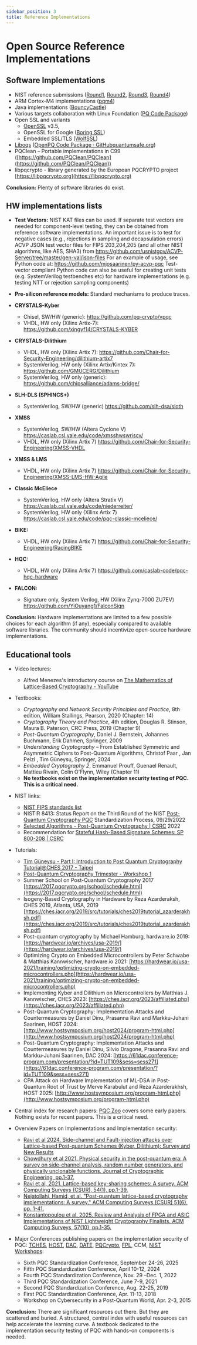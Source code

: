 ```yaml
---
sidebar_position: 3
title: Reference Implementations
---
```



# Open Source Reference Implementations

## Software Implementations

- NIST reference submissions ([Round1](https://csrc.nist.gov/Projects/post-quantum-cryptography/post-quantum-cryptography-standardization/round-1-submissions), [Round2](https://csrc.nist.gov/Projects/post-quantum-cryptography/post-quantum-cryptography-standardization/round-2-submissions), [Round3](https://csrc.nist.gov/Projects/post-quantum-cryptography/post-quantum-cryptography-standardization/round-3-submissions), [Round4](https://csrc.nist.gov/Projects/post-quantum-cryptography/round-4-submissions))
- ARM Cortex-M4 implementations ([pqm4](https://github.com/mupq/pqm4)) 
- Java implementations ([BouncyCastle](https://github.com/bcgit/bc-java))
- Various targets collaboration with Linux Foundation ([PQ Code Package](https://github.com/pq-code-package))
- Open SSL and variants
    - [OpenSSL](https://github.com/openssl/openssl) v3.5, 
    - OpenSSL for Google ([Boring SSL](https://github.com/google/boringssl)) 
    - Embedded SSL/TLS ([WolfSSL](https://github.com/wolfSSL/wolfssl))
- [Liboqs](https://github.com/open-quantum-safe/liboqs) ([OpenPQ Code Package · GitHubquantumsafe.org](http://Openquantumsafe.org))
- PQClean – Portable implementations in C99 ([https://github.com/PQClean/PQClean](https://github.com/PQClean/PQClean))
- libpqcrypto - library generated by the European PQCRYPTO project [https://libpqcrypto.org](https://libpqcrypto.org)


**Conclusion:** Plenty of software libraries do exist.


## HW implementations lists

- **Test Vectors:** NIST KAT files can be used.  If separate test vectors are needed for component-level testing, they can be obtained from reference software implementations.  An important issue is to test for negative cases (e.g., rejections in sampling and decapsulation errors)
ACVP JSON test vector files for FIPS 203,204,205 (and all other NIST algorithms, like AES, SHA3) from https://github.com/usnistgov/ACVP-Server/tree/master/gen-val/json-files
For an example of usage, see Python code at: https://github.com/mjosaarinen/py-acvp-pqc
Test-vector compliant Python code can also be useful for creating unit tests (e.g. SystemVerilog testbenches etc) for hardware implementations (e.g. testing NTT or rejection sampling components)
 

- **Pre-silicon reference models:** Standard mechanisms to produce traces.
- **CRYSTALS-Kyber**
    - Chisel, SW/HW (generic): 
    https://github.com/pq-crypto/vpqc
    - VHDL, HW only (Xilinx Artix-7): 
    https://github.com/xingyf14/CRYSTALS-KYBER
- **CRYSTALS-Dilithium**
    - VHDL, HW only (Xilinx Artix 7): https://github.com/Chair-for-Security-Engineering/dilithium-artix7
    - SystemVerilog, HW only (Xilinx Artix/Kintex 7): 
    https://github.com/GMUCERG/Dilithium
    - SystemVerilog, HW only (generic): 
    https://github.com/chipsalliance/adams-bridge/
- **SLH-DLS (SPHINCS+)**
    - SystemVerilog, SW/HW (generic)
     https://github.com/slh-dsa/sloth
- **XMSS**
    - SystemVerilog, SW/HW (Altera Cyclone V)
    https://caslab.csl.yale.edu/code/xmsshwswriscv/
    - VHDL, HW only (Xilinx Artix 7)
    https://github.com/Chair-for-Security-Engineering/XMSS-VHDL
- **XMSS & LMS**
    - VHDL, HW only (Xilinx Artix 7)
    https://github.com/Chair-for-Security-Engineering/XMSS-LMS-HW-Agile
- **Classic McEliece**
    - SystemVerilog, HW only (Altera Stratix V)
    https://caslab.csl.yale.edu/code/niederreiter/
    - SystemVerilog, HW only (Xilinx Artix 7)
    https://caslab.csl.yale.edu/code/pqc-classic-mceliece/
- **BIKE:**
    - VHDL, HW only (Xilinx Artix 7)
    https://github.com/Chair-for-Security-Engineering/RacingBIKE
- **HQC:**
    - VHDL, HW only (Xilinx Artix 7)
    https://github.com/caslab-code/pqc-hqc-hardware
- **FALCON:**
    - Signature only, System Verilog, HW (Xilinx Zynq-7000 ZU7EV)
    https://github.com/YiOuyang1/FalconSign

**Conclusion:** Hardware implementations are limited to a few possible choices for each algorithm (if any), especially compared to available software libraries.  The community should incentivize open-source hardware implementations.  
 
## Educational tools


- Video lectures:  
    - Alfred Menezes's introductory course on [The Mathematics of Lattice-Based Cryptography - YouTube](https://www.youtube.com/playlist?list=PLA1qgQLL41STNFDvPJRqrHtuz0PIEJ4a8)
- Textbooks: 
    - *Cryptography and Network Security Principles and Practice*, 8th edition, William Stallings, Pearson, 2020  (Chapter: 14)
    - *Cryptography Theory and Practice*, 4th edition, Douglas R. Stinson, Maura B. Paterson, CRC Press, 2019 (Chapter 9)
    - *Post-Quantum Cryptography*, Daniel J. Bernstein, Johannes Buchmann, Erik Dahmen, Springer, 2009
    - *Understanding Cryptography* – From Established Symmetric and Asymmetric Ciphers to Post-Quantum Algorithms, Christof Paar , Jan Pelzl , Tim Güneysu, Springer, 2024
    - *Embedded Cryptography 2*, Emmanuel Prouff, Guenael Renault, Mattieu Rivain, Colin O'Flynn, Wiley (Chapter 11)
    - **No textbooks exist on the implementation security testing of PQC.  This is a critical need.**

- NIST links:
    - [NIST FIPS standards list](https://csrc.nist.gov/publications/fips)
    - NISTIR 8413: Status Report on the Third Round of the NIST [Post-Quantum Cryptography PQC](https://csrc.nist.gov/Projects/post-quantum-cryptography/publications) Standardization Process, 09/29/2022
    - [Selected Algorithms - Post-Quantum Cryptography | CSRC](https://csrc.nist.gov/Projects/post-quantum-cryptography/selected-algorithms-2022) 2022 
    - Recommendation for [Stateful Hash-Based Signature Schemes: SP 800-208 | CSRC](https://csrc.nist.gov/News/2020/stateful-hash-based-signature-schemes-sp-800-208)

- Tutorials:
    - [Tim Güneysu - Part I: Introduction to  Post Quantum Cryptography  Tutorial@CHES 2017 - Taipei](https://ches.iacr.org/2017/slides/ches2017-tutorial1.pdf)   
    - [Post-Quantum Cryptography Trimester - Workshop 1](https://sites.google.com/view/pqa-ihp-2024/workshop-1)
    - Summer School on Post-Quantum Cryptography 2017 [https://2017.pqcrypto.org/school/schedule.html](https://2017.pqcrypto.org/school/schedule.html)
    - Isogeny-Based Cryptography in Hardware by Reza Azarderaksh, CHES 2019, Atlanta, USA, 2019 [https://ches.iacr.org/2019/src/tutorials/ches2019tutorial_azarderakhsh.pdf](https://ches.iacr.org/2019/src/tutorials/ches2019tutorial_azarderakhsh.pdf)
    - Post-quantum cryptography by Michael Hamburg, hardware.io 2019: [https://hardwear.io/archives/usa-2019/](https://hardwear.io/archives/usa-2019/)
    - Optimizing Crypto on Embedded Microcontrollers by Peter Schwabe & Matthias Kannwischer, hardware.io 2021: [https://hardwear.io/usa-2021/training/optimizing-crypto-on-embedded-microcontrollers.php](https://hardwear.io/usa-2021/training/optimizing-crypto-on-embedded-microcontrollers.php)
    - Implementing Kyber and Dilithium on Microcontrollers by Matthias J. Kannwischer, CHES 2023: [https://ches.iacr.org/2023/affiliated.php](https://ches.iacr.org/2023/affiliated.php)
    - Post-Quantum Cryptography: Implementation Attacks and Countermeasures by Daniel Dinu, Prasanna Ravi and Markku-Juhani Saarinen, HOST 2024: [http://www.hostsymposium.org/host2024/program-html.php](http://www.hostsymposium.org/host2024/program-html.php)
    - Post-Quantum Cryptography: Implementation Attacks and Countermeasures by Daniel Dinu, Silvio Dragone, Prasanna Ravi and Markku-Juhani Saarinen, DAC 2024: [https://61dac.conference-program.com/presentation/?id=TUT109&sess=sess271](https://61dac.conference-program.com/presentation/?id=TUT109&sess=sess271)
    - CPA Attack on Hardware Implementation of ML-DSA in Post-Quantum Root of Trust by Merve Karabulut and Reza Azarderakhsh, HOST 2025: [http://www.hostsymposium.org/program-html.php](http://www.hostsymposium.org/program-html.php)

- Central index for research papers: [PQC Zoo](https://pqczoo.com/) covers some early papers.  Nothing exists for recent papers.  This is a critical need.
- Overview Papers on Implementations and Implementation security:
    - [Ravi et al 2024. Side-channel and Fault-injection attacks over Lattice-based Post-quantum Schemes (Kyber, Dilithium): Survey and New Results](https://dl.acm.org/doi/10.1145/3603170)
    - [Chowdhury et al 2021. Physical security in the post-quantum era: A survey on side-channel analysis, random number generators, and physically unclonable functions. Journal of Cryptographic Engineering, pp.1-37.](https://link.springer.com/article/10.1007/s13389-021-00255-w)
    - [Ravi et al, 2021. Lattice-based key-sharing schemes: A survey. ACM Computing Surveys (CSUR), 54(1), pp.1-39.](https://dl.acm.org/doi/abs/10.1145/3422178?casa_token=mkyOEVRg8iYAAAAA:Ip6ztnHlTjjRkq4VThWJpcdXPAyQRq-sNtRYgx--s0O2al99m75yRZWAzf0tG0KsxoNqWAPqG-eiEAA)
    - [Nejatollahi, Hamid, et al. "Post-quantum lattice-based cryptography implementations: A survey." ACM Computing Surveys (CSUR) 51(6), pp. 1-41.](https://dl.acm.org/doi/abs/10.1145/3292548)
    - [Konstantopoulou et al. 2025. Review and Analysis of FPGA and ASIC Implementations of NIST Lightweight Cryptography Finalists. ACM Computing Surveys, 57(10), pp.1-35.](https://dl.acm.org/doi/pdf/10.1145/3721122)
- Major Conferences publishing papers on the implementation security of PQC:  [TCHES](https://ches.iacr.org/), [HOST](http://www.hostsymposium.org/), [DAC](https://www.dac.com/), [DATE](https://www.date-conference.com/), [PQCrypto](https://pqcrypto.org/conferences.html), [FPL](https://fpl.org/), CCM, [NIST Workshops](https://csrc.nist.gov/projects/post-quantum-cryptography/workshops-and-timeline):
    - Sixth PQC Standardization Conference, September 24-26, 2025
    - Fifth PQC Standardization Conference, April 10-12, 2024
    - Fourth PQC Standardization Conference, Nov. 29 –Dec. 1, 2022
    - Third PQC Standardization Conference, June 7-9, 2021
    - Second PQC Standardization Conference, Aug. 22-25, 2019
    - First PQC Standardization Conference, Apr. 11-13, 2018
    - Workshop on Cybersecurity in a Post-Quantum World, Apr. 2-3, 2015

**Conclusion:** There are significant resources out there.  But they are scattered and buried.  A structured, central index with useful resources can help accelerate the learning curve.  A textbook dedicated to the implementation security testing of PQC with hands-on components is needed.
